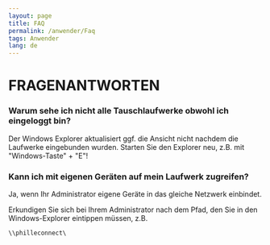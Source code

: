 ```yaml
---
layout: page
title: FAQ
permalink: /anwender/Faq
tags: Anwender
lang: de
---
```


# **FRAGEN**ANTWORTEN

### Warum sehe ich nicht alle Tauschlaufwerke obwohl ich eingeloggt bin?

Der Windows Explorer aktualisiert ggf. die Ansicht nicht nachdem die Laufwerke eingebunden wurden. Starten Sie den Explorer neu, z.B. mit "Windows-Taste" + "E"!

### Kann ich mit eigenen Geräten auf mein Laufwerk zugreifen?

Ja, wenn Ihr Administrator eigene Geräte in das gleiche Netzwerk einbindet.

Erkundigen Sie sich bei Ihrem Administrator nach dem Pfad, den Sie in den Windows-Explorer eintippen müssen, z.B.

`\\philleconnect\`
